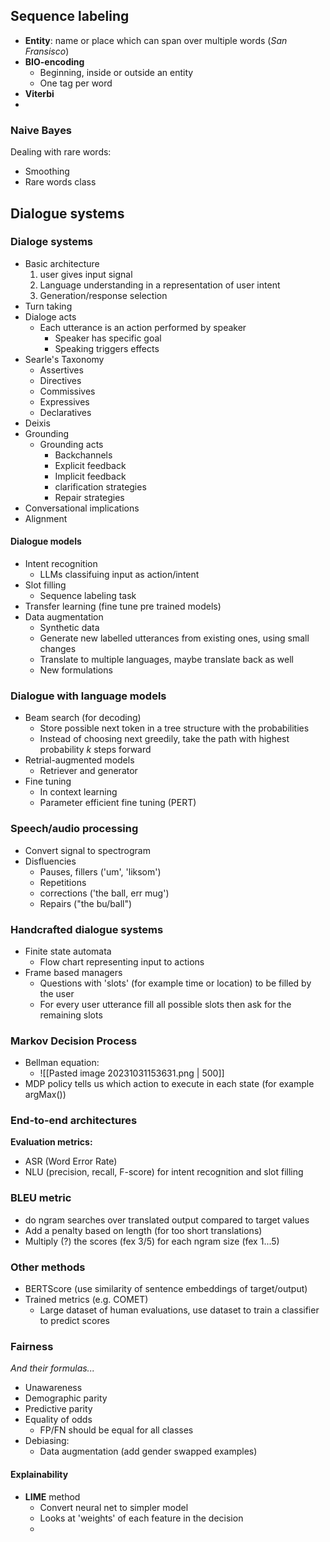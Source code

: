 
## Sequence labeling

* **Entity**: name or place which can span over multiple words (*San Fransisco*)
* **BIO-encoding**
	* Beginning, inside or outside an entity
	* One tag per word
* **Viterbi**
* 

### Naive Bayes

Dealing with rare words:
* Smoothing
* Rare words class


## Dialogue systems

### Dialoge systems

* Basic architecture
	1. user gives input signal
	2. Language understanding in a representation of user intent
	3. Generation/response selection
* Turn taking
* Dialoge acts
	* Each utterance is an action performed by speaker
		* Speaker has specific goal
		* Speaking triggers effects
* Searle's Taxonomy
	* Assertives
	* Directives
	* Commissives
	* Expressives
	* Declaratives
* Deixis
* Grounding
	* Grounding acts
		* Backchannels
		* Explicit feedback
		* Implicit feedback
		* clarification strategies
		* Repair strategies
* Conversational implications
* Alignment

#### Dialogue models

* Intent recognition
	* LLMs classifuing input as action/intent
* Slot filling
	* Sequence labeling task
* Transfer learning (fine tune pre trained models)
* Data augmentation 
	* Synthetic data
	* Generate new labelled utterances from existing ones, using small changes
	* Translate to multiple languages, maybe translate back as well
	* New formulations

### Dialogue with language models

* Beam search (for decoding)
	* Store possible next token in a tree structure with the probabilities
	* Instead of choosing next greedily, take the path with highest probability $k$ steps forward
* Retrial-augmented models
	* Retriever and generator
* Fine tuning
	* In context learning
	* Parameter efficient fine tuning (PERT)


### Speech/audio processing

* Convert signal to spectrogram
* Disfluencies
	* Pauses, fillers ('um', 'liksom')
	* Repetitions
	* corrections ('the ball, err mug')
	* Repairs ("the bu/ball")


### Handcrafted dialogue systems

* Finite state automata
	* Flow chart representing input to actions
* Frame based managers
	* Questions with 'slots' (for example time or location) to be filled by the user
	* For every user utterance fill all possible slots then ask for the remaining slots

### Markov Decision Process

* Bellman equation:
	* ![[Pasted image 20231031153631.png | 500]]
* MDP policy tells us which action to execute in each state (for example argMax())

### End-to-end architectures

**Evaluation metrics:**
* ASR (Word Error Rate)
* NLU (precision, recall, F-score) for intent recognition and slot filling


### BLEU metric
* do ngram searches over translated output compared to target values
* Add a penalty based on length (for too short translations)
* Multiply (?) the scores (fex 3/5) for each ngram size (fex 1...5)

### Other methods
* BERTScore (use similarity of sentence embeddings of target/output)
* Trained metrics (e.g. COMET)
	* Large dataset of human evaluations, use dataset to train a classifier to predict scores

### Fairness
_And their formulas..._
* Unawareness
* Demographic parity
* Predictive parity
* Equality of odds
	* FP/FN should be equal for all classes
* Debiasing:
	* Data augmentation (add gender swapped examples)

#### Explainability
* **LIME** method
	* Convert neural net to simpler model
	* Looks at 'weights' of each feature in the decision
	* 